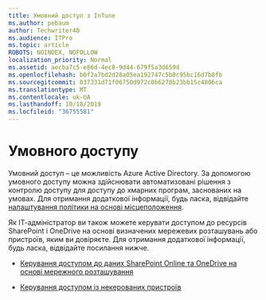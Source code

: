 ```yaml
---
title: Умовний доступ з InTune
ms.author: pebaum
author: Techwriter40
ms.audience: ITPro
ms.topic: article
ROBOTS: NOINDEX, NOFOLLOW
localization_priority: Normal
ms.assetid: aecba7c5-e86d-4ec8-9d44-679f5a3d659d
ms.openlocfilehash: b0f2a7bd2d28a05ea192747c5b8c95bc16d7b8fb
ms.sourcegitcommit: 037331d71f06750d972c0b6278b23bb15c4806ca
ms.translationtype: MT
ms.contentlocale: uk-UA
ms.lasthandoff: 10/18/2019
ms.locfileid: "36755581"
---
```

# <a name="conditional-access"></a>Умовного доступу

Умовний доступ – це можливість Azure Active Directory. За допомогою умовного доступу можна здійснювати автоматизовані рішення з контролю доступу для доступу до хмарних програм, заснованих на умовах. Для отримання додаткової інформації, будь ласка, відвідайте [налаштування політики на основі місцеположення](https://docs.microsoft.com/azure/active-directory/conditional-access/overview).

Як ІТ-адміністратор ви також можете керувати доступом до ресурсів SharePoint і OneDrive на основі визначених мережевих розташувань або пристроїв, яким ви довіряєте. Для отримання додаткової інформації, будь ласка, відвідайте посилання нижче.

- [Керування доступом до даних SharePoint Online та OneDrive на основі мережного розташування](https://docs.microsoft.com/sharepoint/control-access-based-on-network-location)

- [Керування доступом із некерованих пристроїв](https://docs.microsoft.com/sharepoint/control-access-from-unmanaged-devices)

